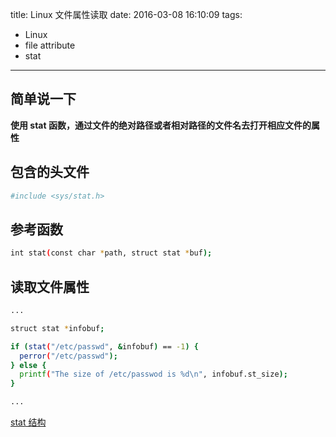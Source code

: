 title: Linux 文件属性读取
date: 2016-03-08 16:10:09
tags:
- Linux
- file attribute
- stat

---

## 简单说一下

  **使用 stat 函数，通过文件的绝对路径或者相对路径的文件名去打开相应文件的属性**
  
## 包含的头文件
  ``` bash
  #include <sys/stat.h>
  ```

## 参考函数
  ``` bash
  int stat(const char *path, struct stat *buf);

  ```
## 读取文件属性

  ``` bash
  ...

  struct stat *infobuf;

  if (stat("/etc/passwd", &infobuf) == -1) {
    perror("/etc/passwd");
  } else {
    printf("The size of /etc/passwod is %d\n", infobuf.st_size);
  }

  ...

  ```

  [stat 结构](http://scofieldwyq.github.io/2016/03/08/Linux-%E6%96%87%E4%BB%B6%E5%B1%9E%E6%80%A7%E7%9A%84%E7%BB%93%E6%9E%84%E4%BD%93/)
